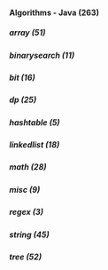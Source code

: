####  Algorithms - Java (263)
##### array (51)
##### binarysearch (11)
##### bit (16)
##### dp (25)
##### hashtable (5)
##### linkedlist (18)
##### math (28)
##### misc (9)
##### regex (3)
##### string (45)
##### tree (52)
